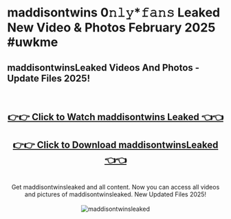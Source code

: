 # maddisontwins 0𝚗𝚕𝚢*𝚏𝚊𝚗𝚜 Leaked New Video & Photos February 2025 #uwkme

<h2>maddisontwinsLeaked Videos And Photos - Update Files 2025!</h2>
<br>
<div align="center">
<h2><a href="https://mediaupload.pro?title=maddisontwins&ref=11F" rel="nofollow">👉👉 Click to Watch maddisontwins Leaked 👈👈</a></h2>
<h2><a href="https://mediaupload.pro?title=maddisontwins&ref=11F" rel="nofollow">👉👉 Click to Download maddisontwinsLeaked 👈👈</a></h2>
<br>
Get maddisontwinsleaked and all content. Now you can access all videos and pictures of maddisontwinsleaked. New Updated Files 2025!
<br>
<br>
<a href="https://mediaupload.pro?title=maddisontwins&ref=11F" rel="nofollow" data-target="animated-image.originalLink"><img src="https://i.ibb.co/Gkj2r4b/banner.png" alt="maddisontwinsleaked" style="max-width: 100%; display: inline-block;" data-target="animated-image.originalImage"></a>
</div>
<br>

